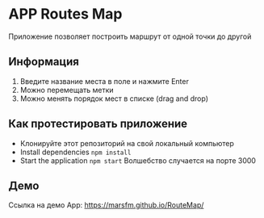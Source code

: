 # APP Routes Map

Приложение позволяет построить маршрут от одной точки до другой

## Информация

1. Введите название места в поле и нажмите Enter
2. Можно перемещать метки
3. Можно менять порядок мест в списке (drag and drop)

## Как протестировать приложение

- Клонируйте этот репозиторий на свой локальный компьютер
- Install dependencies `npm install`
- Start the application `npm start` Волшебство случается на порте 3000

## Демо

Ссылка на демо App: https://marsfm.github.io/RouteMap/
